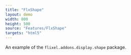 ```yaml
---
title: "FlxShape"
layout: demo
width: 800
height: 500
source: "Features/FlxShape"
targets: "html5"
---
```


An example of the `flixel.addons.display.shape` package.